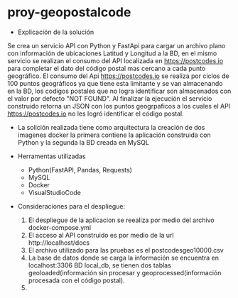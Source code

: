 # proy-geopostalcode

* Explicación de la solución

Se crea un servicio API con Python y FastApi para cargar un archivo plano con información de ubicaciones Latitud y Longitud a la BD, en el mismo servicio se    realizan el consumo del API localizada en https://postcodes.io para completar el dato del código postal mas cercano a cada punto geográfico. El consumo del Api https://postcodes.io se realiza por ciclos de 100 puntos geográficos ya que tiene esta limitante y se van almacenando en la BD, los codigos postales que no logra identificar son almacenados con el valor por defecto "NOT FOUND". Al finalizar la ejecución el servicio construido retorna un JSON con los puntos geogrpaficos a los cuales el API https://postcodes.io no les logró identificar el código postal.

* La solición realizada tiene como arquitectura la creación de dos imagenes docker la primera contiene la aplicación construida con Python y la segunda la BD creada en MySQL






* Herramentas utilizadas

    - Python(FastAPI, Pandas, Requests)
    - MySQL
    - Docker
    - VisualStudioCode


* Consideraciones para el despliegue:

    1. El despliegue de la aplicacion se reealiza por medio del archivo docker-compose.yml
    2. El acceso al API construido es por medio de la url http://localhost/docs
    3. El archivo utilizado para las pruebas es el postcodesgeo10000.csv
    4. La base de datos donde se carga la información se encuentra en localhost:3306 BD local_db, se tienen dos tablas geoloaded(información sin procesar y            geoprocessed(información procesada con el código postal).
    5. 
